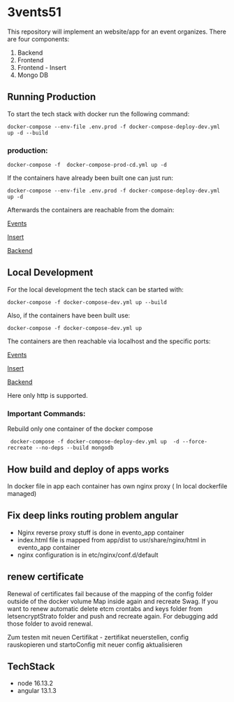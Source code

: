 # 3vents51

This repository will implement an website/app for an event organizes. There are four components:

1. Backend
2. Frontend
3. Frontend - Insert
4. Mongo DB

## Running Production

To start the tech stack with docker run the following command:

```shell
docker-compose --env-file .env.prod -f docker-compose-deploy-dev.yml up -d --build
```

### production:

```shell
docker-compose -f  docker-compose-prod-cd.yml up -d
```

If the containers have already been built one can just run:

```shell
docker-compose --env-file .env.prod -f docker-compose-deploy-dev.yml up -d
```

Afterwards the containers are reachable from the domain:

[Events](https://events.3vents51.duckdns.org)

[Insert](https://insert.3vents51.duckdns.org)

[Backend](https://backend.3vents51.duckdns.org)

## Local Development

For the local development the tech stack can be started with:

```shell
docker-compose -f docker-compose-dev.yml up --build
```

Also, if the containers have been built use:

```shell
docker-compose -f docker-compose-dev.yml up
```

The containers are then reachable via localhost and the specific ports:

[Events](http://localhost:4200)

[Insert](http://localhost:4201)

[Backend](http://localhost:3000)

Here only http is supported.

### Important Commands:

Rebuild only one container of the docker compose

``` 
 docker-compose -f docker-compose-deploy-dev.yml up  -d --force-recreate --no-deps --build mongodb
```

## How build and deploy of apps works

In docker file in app each container has own nginx proxy ( In local dockerfile managed)

## Fix deep links routing problem angular

- Nginx reverse proxy stuff is done in evento_app container
- index.html file is mapped from app/dist to usr/share/nginx/html in evento_app container
- nginx configuration is in etc/nginx/conf.d/default

## renew certificate

Renewal of certificates fail because of the mapping of the config folder outside of the docker volume Map inside again
and recreate Swag. If you want to renew automatic delete etcm crontabs and keys folder from letsencryptStrato folder and
push and recreate again. For debugging add those folder to avoid renewal.

Zum testen mit neuen Certifikat - zertifikat neuerstellen, config rauskopieren und startoConfig mit neuer config
aktualisieren

## TechStack

* node 16.13.2
* angular 13.1.3 
